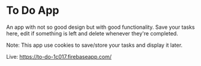 # To Do App
An app with not so good design but with good functionality. Save your tasks here, edit if something is left and delete whenever they're completed. 

Note: This app use cookies to save/store your tasks and display it later.

Live: https://to-do-1c017.firebaseapp.com/
